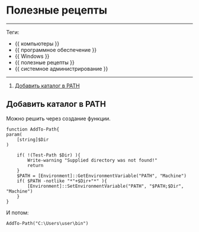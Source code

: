# Полезные рецепты



---

Теги:

- {{ компьютеры }}
- {{ программное обеспечение }}
- {{ Windows }}
- {{ полезные рецепты }}
- {{ системное администрирование }}

---

1. [Добавить каталог в PATH](#Добавить-каталог-в-PATH)

## Добавить каталог в PATH

Можно решить через создание функции.

```shell
function AddTo-Path{
param(
    [string]$Dir
)

    if( !(Test-Path $Dir) ){
        Write-warning "Supplied directory was not found!"
        return
    }
    $PATH = [Environment]::GetEnvironmentVariable("PATH", "Machine")
    if( $PATH -notlike "*"+$Dir+"*" ){
        [Environment]::SetEnvironmentVariable("PATH", "$PATH;$Dir", "Machine")
    }
}
```

И потом:

```shell
AddTo-Path("C:\Users\user\bin")
```
